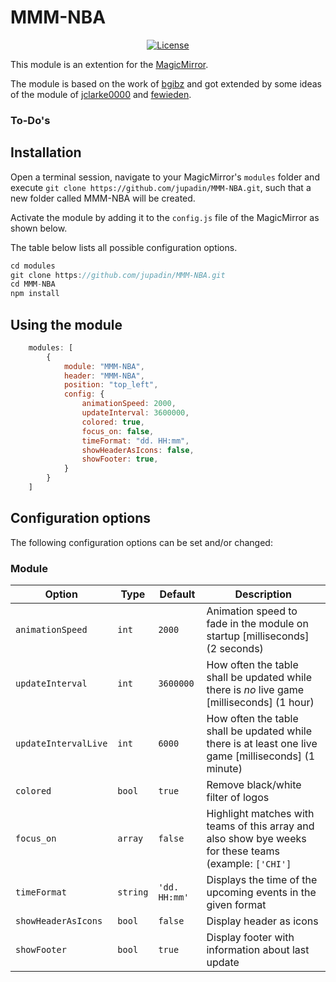 # MMM-NBA

<p style="text-align: center">
    <a href="https://choosealicense.com/licenses/mit"><img src="https://img.shields.io/badge/license-MIT-blue.svg" alt="License"></a>
</p>

This module is an extention for the [MagicMirror](https://github.com/MichMich/MagicMirror).

The module is based on the work of [bgibz](https://github.com/bgibz/MMM-NBA) and got extended by some ideas of the module of [jclarke0000](https://github.com/jclarke0000/MMM-MyScoreboard) and [fewieden](https://github.com/fewieden/MMM-NHL).

### To-Do's


## Installation

Open a terminal session, navigate to your MagicMirror's `modules` folder and execute `git clone https://github.com/jupadin/MMM-NBA.git`, such that a new folder called MMM-NBA will be created.

Activate the module by adding it to the `config.js` file of the MagicMirror as shown below.

The table below lists all possible configuration options.

````javascript
cd modules
git clone https://github.com/jupadin/MMM-NBA.git
cd MMM-NBA
npm install
````

## Using the module
````javascript
    modules: [
        {
            module: "MMM-NBA",
            header: "MMM-NBA",
            position: "top_left",
            config: {
                animationSpeed: 2000,
                updateInterval: 3600000,
                colored: true,
                focus_on: false,
                timeFormat: "dd. HH:mm",
                showHeaderAsIcons: false,
                showFooter: true,
            }
        }
    ]
````

## Configuration options

The following configuration options can be set and/or changed:

### Module

| Option | Type | Default | Description |
| ---- | ---- | ---- | ---- |
| `animationSpeed` | `int` | `2000` | Animation speed to fade in the module on startup [milliseconds] (2 seconds) |
| `updateInterval` | `int` | `3600000` | How often the table shall be updated while there is *no* live game [milliseconds] (1 hour) |
| `updateIntervalLive` | `int` | `6000` | How often the table shall be updated while there is at least one live game [milliseconds] (1 minute) |
| `colored` | `bool` | `true` | Remove black/white filter of logos |
| `focus_on` | `array` | `false`| Highlight matches with teams of this array and also show bye weeks for these teams (example: `['CHI']` |
| `timeFormat` | `string` | `'dd. HH:mm'` | Displays the time of the upcoming events in the given format |
| `showHeaderAsIcons`| `bool` |`false` | Display header as icons |
| `showFooter` | `bool` | `true` | Display footer with information about last update |